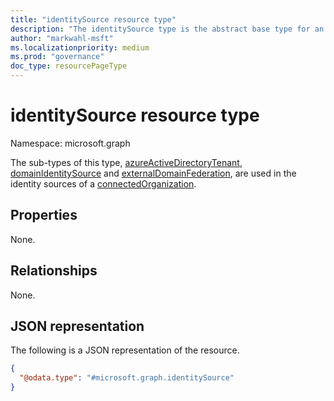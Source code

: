 ```yaml
---
title: "identitySource resource type"
description: "The identitySource type is the abstract base type for an identity source for a connected organization."
author: "markwahl-msft"
ms.localizationpriority: medium
ms.prod: "governance"
doc_type: resourcePageType
---
```

# identitySource resource type

Namespace: microsoft.graph


The sub-types of this type, [azureActiveDirectoryTenant](azureactivedirectorytenant.md), [domainIdentitySource](domainidentitysource.md) and [externalDomainFederation](externaldomainfederation.md), are used in the identity sources of a [connectedOrganization](connectedOrganization.md).

## Properties

None.
## Relationships
None.
## JSON representation
The following is a JSON representation of the resource.
<!-- {
  "blockType": "resource",
  "@odata.type": "microsoft.graph.identitySource"
}
-->
``` json
{
  "@odata.type": "#microsoft.graph.identitySource"
}
```


